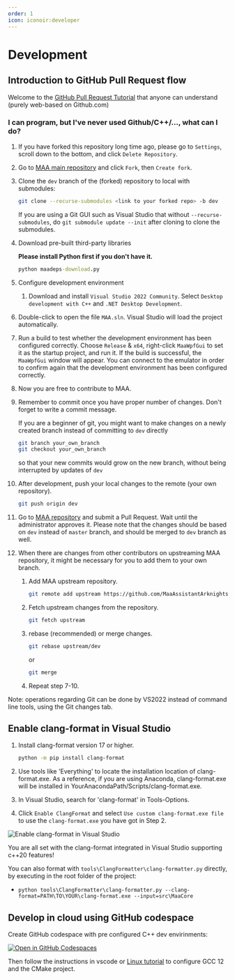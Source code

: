 ```yaml
---
order: 1
icon: iconoir:developer
---
```


# Development

## Introduction to GitHub Pull Request flow

Welcome to the [GitHub Pull Request Tutorial](./pr-tutorial.md) that anyone can understand (purely web-based on Github.com)

### I can program, but I've never used Github/C++/..., what can I do?

1. If you have forked this repository long time ago, please go to `Settings`, scroll down to the bottom, and click `Delete Repository`.
2. Go to [MAA main repository](https://github.com/MaaAssistantArknights/MaaAssistantArknights) and click `Fork`, then `Create fork`.
3. Clone the `dev` branch of the (forked) repository to local with submodules:

    ```bash
    git clone --recurse-submodules <link to your forked repo> -b dev
    ```

    If you are using a Git GUI such as Visual Studio that without `--recurse-submodules`, do `git submodule update --init` after cloning to clone the submodules.

4. Download pre-built third-party libraries

    **Please install Python first if you don't have it.**

    ```cmd
    python maadeps-download.py
    ```

5. Configure development environment

    1. Download and install `Visual Studio 2022 Community`. Select `Desktop development with C++` and `.NET Desktop Development`.

6. Double-click to open the file `MAA.sln`. Visual Studio will load the project automatically.
7. Run a build to test whether the development environment has been configured correctly. Choose `Release` & `x64`, right-click `MaaWpfGui` to set it as the startup project, and run it. If the build is successful, the `MaaWpfGui` window will appear. You can connect to the emulator in order to confirm again that the development environment has been configured correctly.
8. Now you are free to contribute to MAA.
9. Remember to commit once you have proper number of changes. Don't forget to write a commit message.

    If you are a beginner of git, you might want to make changes on a newly created branch instead of committing to `dev` directly

    ```bash
    git branch your_own_branch
    git checkout your_own_branch
    ```

    so that your new commits would grow on the new branch, without being interrupted by updates of `dev`

10. After development, push your local changes to the remote (your own repository).

    ```bash
    git push origin dev
    ```

11. Go to [MAA repository](https://github.com/MaaAssistantArknights/MaaAssistantArknights) and submit a Pull Request. Wait until the administrator approves it. Please note that the changes should be based on `dev` instead of `master` branch, and should be merged to `dev` branch as well.
12. When there are changes from other contributors on upstreaming MAA repository, it might be necessary for you to add them to your own branch.
    1. Add MAA upstream repository.

        ```bash
        git remote add upstream https://github.com/MaaAssistantArknights/MaaAssistantArknights.git
        ```

    2. Fetch upstream changes from the repository.

        ```bash
        git fetch upstream
        ```

    3. rebase (recommended) or merge changes.

        ```bash
        git rebase upstream/dev
        ```

        or

        ```bash
        git merge
        ```

    4. Repeat step 7-10.

Note: operations regarding Git can be done by VS2022 instead of command line tools, using the Git changes tab.

## Enable clang-format in Visual Studio

1. Install clang-format version 17 or higher.

    ```bash
    python -m pip install clang-format
    ```

2. Use tools like 'Everything' to locate the installation location of clang-format.exe. As a reference, if you are using Anaconda, clang-format.exe will be installed in YourAnacondaPath/Scripts/clang-format.exe.
3. In Visual Studio, search for 'clang-format' in Tools-Options.
4. Click `Enable ClangFormat` and select `Use custom clang-format.exe file` to use the `clang-format.exe` you have got in Step 2.

![Enable clang-format in Visual Studio](https://github.com/MaaAssistantArknights/MaaAssistantArknights/assets/18511905/23ab94dd-09da-4b88-8c62-6b5f9dfad1a2)

You are all set with the clang-format integrated in Visual Studio supporting c++20 features!

You can also format with `tools\ClangFormatter\clang-formatter.py` directly, by executing in the root folder of the project:

- `python tools\ClangFormatter\clang-formatter.py --clang-format=PATH\TO\YOUR\clang-format.exe --input=src\MaaCore`

## Develop in cloud using GitHub codespace

Create GitHub codespace with pre configured C++ dev envirinments:

[![Open in GitHub Codespaces](https://github.com/codespaces/badge.svg?color=green)](https://codespaces.new/MaaAssistantArknights/MaaAssistantArknights)

Then follow the instructions in vscode or [Linux tutorial](./linux-tutorial.md) to configure GCC 12 and the CMake project.
